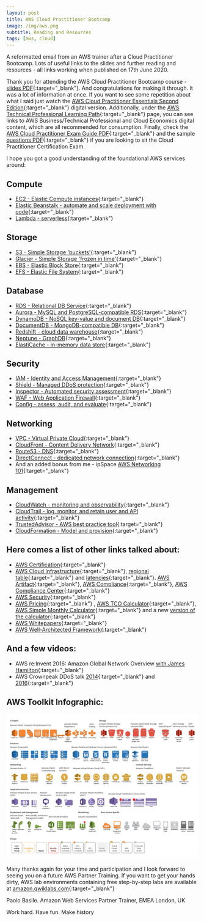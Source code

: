 ```yaml
---
layout: post
title: AWS Cloud Practitioner Bootcamp
image: /img/aws.png
subtitle: Reading and Resources
tags: [aws, cloud]
---
```


A reformatted email from an AWS trainer after a Cloud Practitioner Bootcamp. Lots of useful links to the slides and further reading and resources - all links working when published on 17th June 2020.

Thank you for attending the AWS Cloud Practitioner Bootcamp course - [slides PDF](https://cloud-practitioner-essentials.s3-eu-west-1.amazonaws.com/Cloud-Practitioner-Essentials.pdf){:target="_blank"}. And congratulations for making it through. It was a lot of information at once. If you want to see some repetition about what I said just watch the [AWS Cloud Practitioner Essentials Second Edition](https://partnercentral.awspartner.com/LmsSsoRedirect?RelayState=%2flearningobject%2fcurriculum%3fid%3d27076){:target="_blank"} digital version. Additionally, under the [AWS Technical Professional Learning Path](https://aws.amazon.com/partners/training/path-tech-pro/){:target="_blank"} page, you can see links to AWS Business/Technical Professional and Cloud Economics digital content, which are all recommended for consumption. Finally, check the [AWS Cloud Practitioner Exam Guide PDF](https://d1.awsstatic.com/training-and-certification/Docs%20-%20Cloud%20Practitioner/AWS_Certified_Cloud_Practitioner_Exam_Guide_EN_v.1.7.pdf){:target="_blank"} and the sample [questions PDF](https://d1.awsstatic.com/training-and-certification/Docs%20-%20Cloud%20Practitioner/AWS%20Certified%20Cloud%20Practioner_Sample%20Questions_v1.1_FINAL.PDF){:target="_blank"} if you are looking to sit the Cloud Practitioner Certification Exam.
 
I hope you got a good understanding of the foundational AWS services around:

## Compute
* [EC2 - Elastic Compute instances](https://aws.amazon.com/ec2/){:target="_blank"}
* [Elastic Beanstalk - automate and scale deployment with code](https://aws.amazon.com/elasticbeanstalk){:target="_blank"}
* [Lambda - serverless](https://aws.amazon.com/lambda/){:target="_blank"}

## Storage
* [S3 -  Simple Storage 'buckets'](https://aws.amazon.com/s3/){:target="_blank"}
* [Glacier - Simple Storage 'frozen in time'](https://aws.amazon.com/glacier/){:target="_blank"}
* [EBS - Elastic Block Store](https://aws.amazon.com/ebs/){:target="_blank"}
* [EFS - Elastic File System](https://aws.amazon.com/efs/){:target="_blank"}

## Database
* [RDS - Relational DB Service](https://aws.amazon.com/rds/){:target="_blank"}
* [Aurora - MySQL and PostgreSQL-compatible RDS](https://aws.amazon.com/rds/aurora/){:target="_blank"}
* [DynamoDB - NoSQL key-value and document DB](https://aws.amazon.com/dynamodb){:target="_blank"}
* [DocumentDB - MongoDB-compatible DB](https://aws.amazon.com/documentdb/){:target="_blank"}
* [Redshift - cloud data warehouse](https://aws.amazon.com/redshift/){:target="_blank"}
* [Neptune - GraphDB](https://aws.amazon.com/neptune/){:target="_blank"}
* [ElastiCache - in-memory data store](https://aws.amazon.com/elasticache/){:target="_blank"}

## Security
* [IAM - Identity and Access Management](https://aws.amazon.com/iam/){:target="_blank"}
* [Shield - Managed DDoS protection](https://aws.amazon.com/shield/){:target="_blank"}
* [Inspector - Automated security assessment](https://aws.amazon.com/inspector){:target="_blank"}
* [WAF - Web Application Firewall](https://aws.amazon.com/waf){:target="_blank"}
* [Config - assess, audit, and evaluate](https://aws.amazon.com/config/){:target="_blank"}

## Networking
* [VPC - Virtual Private Cloud](https://aws.amazon.com/vpc/){:target="_blank"}
* [CloudFront - Content Delivery Network](https://aws.amazon.com/cloudfront/){:target="_blank"}
* [Route53 - DNS](https://aws.amazon.com/route53/){:target="_blank"}
* [DirectConnect - dedicated network connection](https://aws.amazon.com/directconnect/){:target="_blank"}
* And an added bonus from me - ipSpace [AWS Networking 101](https://blog.ipspace.net/2020/05/aws-networking-101.html){:target="_blank"}

## Management
* [CloudWatch - monitoring and observability](https://aws.amazon.com/cloudwatch/){:target="_blank"}
* [CloudTrail - log, monitor, and retain user and API activity](https://aws.amazon.com/cloudtrail/){:target="_blank"}
* [TrustedAdvisor - AWS best practice tool](https://aws.amazon.com/premiumsupport/technology/trusted-advisor/){:target="_blank"}
* [CloudFormation - Model and provision](https://aws.amazon.com/cloudformation/){:target="_blank"}
 
## Here comes a list of other links talked about:
* [AWS Certification](https://urldefense.proofpoint.com/v2/url?u=https-3A__aws.amazon.com_certification_certification-2Dprep_&d=DwMGaQ&c=-5LgSL_TkF3nGRQI95ci6eeFVMQ5VESHPf5koMIAxOA&r=OAB9kd2wXcFujEh7FLrh209A20j94lwbyu1L1BoFLZ4&m=yE4Bao9lPNaU5y7j5D8ezyM6ewqlbMHE5tWJt_vlEt4&s=QhlzoyZth1IaQAB_V-M5yoW61lw1eicYShKxW7W5Q5k&e=){:target="_blank"}
* [AWS Cloud Infrastructure](https://www.infrastructure.aws/){:target="_blank"}, [regional table](https://aws.amazon.com/about-aws/global-infrastructure/regional-product-services/){:target="_blank"} and [latencies](https://www.cloudping.info/){:target="_blank"}. [AWS Artifact](https://aws.amazon.com/artifact/){:target="_blank"}, [AWS Compliance](https://urldefense.proofpoint.com/v2/url?u=https-3A__aws.amazon.com_compliance_&d=DwMGaQ&c=-5LgSL_TkF3nGRQI95ci6eeFVMQ5VESHPf5koMIAxOA&r=OAB9kd2wXcFujEh7FLrh209A20j94lwbyu1L1BoFLZ4&m=yE4Bao9lPNaU5y7j5D8ezyM6ewqlbMHE5tWJt_vlEt4&s=vbdkAJWhBPNVm0rV_UAW0veBkesMZaWFs4Iu_F0t6Jw&e=){:target="_blank"}, [AWS Compliance Center](https://www.atlas.aws/?nolayer=1){:target="_blank"}
* [AWS Security](https://urldefense.proofpoint.com/v2/url?u=https-3A__aws.amazon.com_security_&d=DwMGaQ&c=-5LgSL_TkF3nGRQI95ci6eeFVMQ5VESHPf5koMIAxOA&r=OAB9kd2wXcFujEh7FLrh209A20j94lwbyu1L1BoFLZ4&m=yE4Bao9lPNaU5y7j5D8ezyM6ewqlbMHE5tWJt_vlEt4&s=wCjaIdrz3UDQC0hz7E-6qIZLkoUY23Pro_Rziq7RPHY&e=){:target="_blank"}
* [AWS Pricing](https://urldefense.proofpoint.com/v2/url?u=https-3A__aws.amazon.com_pricing_&d=DwMGaQ&c=-5LgSL_TkF3nGRQI95ci6eeFVMQ5VESHPf5koMIAxOA&r=OAB9kd2wXcFujEh7FLrh209A20j94lwbyu1L1BoFLZ4&m=yE4Bao9lPNaU5y7j5D8ezyM6ewqlbMHE5tWJt_vlEt4&s=zS8qOvKn7PF9knQhmUWomFWcjW6UlFa4x_HDN1vTACw&e=){:target="_blank"} , [AWS TCO Calculator](https://aws.amazon.com/tco-calculator/){:target="_blank"}, [AWS Simple Monthly Calculator](https://urldefense.proofpoint.com/v2/url?u=https-3A__calculator.s3.amazonaws.com_index.html-23r-3DIAD-26key-3Dcalc-2D6F6F99B1-2D0E7A-2D488A-2D8E5B-2DA4AA722665A5&d=DwMGaQ&c=-5LgSL_TkF3nGRQI95ci6eeFVMQ5VESHPf5koMIAxOA&r=OAB9kd2wXcFujEh7FLrh209A20j94lwbyu1L1BoFLZ4&m=yE4Bao9lPNaU5y7j5D8ezyM6ewqlbMHE5tWJt_vlEt4&s=1Bi2Zp_068pMoy27kKKhsgVU7RXuvWDFD8fjetFSylk&e=){:target="_blank"} and a new [version of the calculator](https://calculator.aws/#/addService){:target="_blank"}
* [AWS Whitepapers](https://urldefense.proofpoint.com/v2/url?u=https-3A__aws.amazon.com_whitepapers_&d=DwMGaQ&c=-5LgSL_TkF3nGRQI95ci6eeFVMQ5VESHPf5koMIAxOA&r=OAB9kd2wXcFujEh7FLrh209A20j94lwbyu1L1BoFLZ4&m=yE4Bao9lPNaU5y7j5D8ezyM6ewqlbMHE5tWJt_vlEt4&s=NufIJ7kzYIrAhdYK-JczrFx89VL5EefIabD2p0qqgAo&e=){:target="_blank"}
* [AWS Well-Architected Framework](https://urldefense.proofpoint.com/v2/url?u=https-3A__d1.awsstatic.com_whitepapers_architecture_AWS-5FWell-2DArchitected-5FFramework.pdf&d=DwMGaQ&c=-5LgSL_TkF3nGRQI95ci6eeFVMQ5VESHPf5koMIAxOA&r=OAB9kd2wXcFujEh7FLrh209A20j94lwbyu1L1BoFLZ4&m=yE4Bao9lPNaU5y7j5D8ezyM6ewqlbMHE5tWJt_vlEt4&s=DeVX5nWJVzetgP7e68p38eGlxaac4YSf-geuy2fYlNo&e=){:target="_blank"}

## And a few videos:
* AWS re:Invent 2016: Amazon Global Network Overview [with James Hamilton](https://www.youtube.com/watch?v=uj7Ting6Ckk&t=197s){:target="_blank"}
* AWS Crownpeak DDoS talk [2014](https://www.youtube.com/watch?v=OT2y3DzMEmQ&t=38m){:target="_blank"} and [2016](https://www.youtube.com/watch?v=w9fSW6qMktA&t=806s){:target="_blank"}
 
 
 ## AWS Toolkit Infographic:
 ![AWS Toolkit](/img/bigimg/aws-toolkit.png)
 
 
Many thanks again for your time and participation and I look forward to seeing you on a future AWS Partner Training. If you want to get your hands dirty, AWS lab environments containing free step-by-step labs are available at [amazon.qwiklabs.com](https://amazon.qwiklabs.com/catalog?keywords=&locale=&format%5B%5D=any&level%5B%5D=any&duration%5B%5D=any&price%5B%5D=free&modality%5B%5D=any&language%5B%5D=any){:target="_blank"}

Paolo Basile. 
Amazon Web Services
Partner Trainer, EMEA
London, UK
   
Work hard. Have fun. Make history
